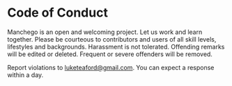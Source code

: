 # Code of Conduct

Manchego is an open and welcoming project. Let us work and learn together. Please be courteous to contributors and users of all skill levels, lifestyles and backgrounds. Harassment is not tolerated. Offending remarks will be edited or deleted. Frequent or severe offenders will be removed.

Report violations to [luketeaford@gmail.com](mailto:luketeaford@gmail.com). You can expect a response within a day.
